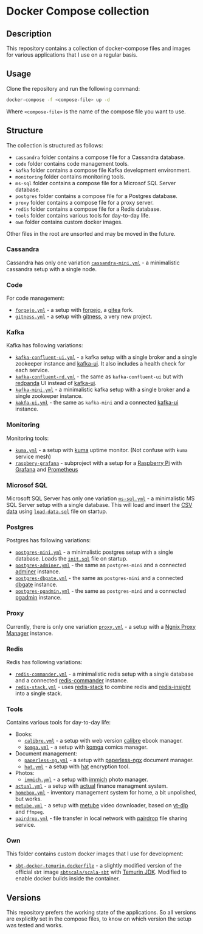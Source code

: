 # Docker Compose collection

## Description

This repository contains a collection of docker-compose files and images for various applications
that I use on a regular basis.

## Usage

Clone the repository and run the following command:

```zsh
docker-compose -f <compose-file> up -d
```

Where `<compose-file>` is the name of the compose file you want to use.

## Structure

The collection is structured as follows:

- `cassandra` folder contains a compose file for a Cassandra database.
- `code` folder contains code management tools.
- `kafka` folder contains a compose file Kafka development environment.
- `monitoring` folder contains monitoring tools.
- `ms-sql` folder contains a compose file for a Microsof SQL Server database.
- `postgres` folder contains a compose file for a Postgres database.
- `proxy` folder contains a compose file for a proxy server.
- `redis` folder contains a compose file for a Redis database.
- `tools` folder contains various tools for day-to-day life.
- `own` folder contains custom docker images.

Other files in the root are unsorted and may be moved in the future.

### Cassandra

Cassandra has only one variation [`cassandra-mini.yml`](cassandra/cassandra-mini.yml) -
a minimalistic cassandra setup with a single node.

### Code

For code management:

- [`forgejo.yml`](code/forgejo.yml) - a setup with [forgejo], a [gitea] fork.
- [`gitness.yml`](code/gitness.yml) - a setup with [gitness], a very new project.

### Kafka

Kafka has following variations:

- [`kafka-confluent-ui.yml`](kafka/kafka-confluent-ui.yml) - a kafka setup with a single broker and a single zookeeper instance and [kafka-ui]. It also includes a health check for each service.
- [`kafka-confluent-rd.yml`](kafka/kafka-confluent-rd.yml) - the same as `kafka-confluent-ui` but with [redpanda] UI  instead of [kafka-ui].
- [`kafka-mini.yml`](kafka/kafka-mini.yml) - a minimalistic kafka setup with a single broker and a single zookeeper instance.
- [`kakfa-ui.yml`](kafka/kafka-ui.yml) - the same as `kafka-mini` and a connected [kafka-ui] instance.

### Monitoring

Monitoring tools:

- [`kuma.yml`](monitoring/kuma.yml) - a setup with [kuma] uptime monitor. (Not confuse with `kuma` service mesh)
- [`raspbery-grafana`](monitoring/raspberry-grafana/) - subproject with a setup for a [Raspberry Pi] with [Grafana] and [Prometheus]

### Microsof SQL

Microsoft SQL Server has only one variation [`ms-sql.yml`](ms-sql/ms-sql.yml) - a minimalistic MS SQL Server setup with a single database.
This will load and insert the [CSV data](ms-sql/data/data.csv) using [`load-data.sql`](ms-sql/sql/load-data.sql) file on startup.

### Postgres

Postgres has following variations:

- [`postgres-mini.yml`](postgres/postgres-mini.yml) - a minimalistic postgres setup with a single database. Loads the [`init.sql`](postgres/sql/init.sql) file on startup.
- [`postgres-adminer.yml`](postgres/postgres-adminer.yml) - the same as `postgres-mini` and a connected [adminer] instance.
- [`postgres-dbgate.yml`](postgres/postgres-dbgate.yml) - the same as `postgres-mini` and a connected [dbgate] instance.
- [`postgres-pgadmin.yml`](postgres/postgres-pgadmin.yml) - the same as `postgres-mini` and a connected [pgadmin] instance.

### Proxy

Currently, there is only one variation [`proxy.yml`](proxy/proxy.yml) - a setup with a [Ngnix Proxy Manager] instance.

### Redis

Redis has following variations:

- [`redis-commander.yml`](redis/redis-mini.yml) - a minimalistic redis setup with a single database and a connected [redis-commander] instance.
- [`redis-stack.yml`](redis/redis-stack.yml) - uses [redis-stack] to combine redis and [redis-insight] into a single stack.

### Tools

Contains various tools for day-to-day life:

- Books:
  - [`calibre.yml`](tools/books/calibre.yml) - a setup with web version [calibre] ebook manager.
  - [`komga.yml`](tools/books/komga.yml) - a setup with [komga] comics manager.
- Document management:
  - [`paperless-ng.yml`](tools/document-management/paperless-ng.yml) - a setup with [paperless-ngx] document manager.
  - [`hat.yml`](tools/document-management/hat.yml) - a setup with [hat] encryption tool.
- Photos:
  - [`immich.yml`](tools/photos/immich.yml) - a setup with [immich] photo manager.
- [`actual.yml`](tools/actual.yml) - a setup with [actual] finance managment system.
- [`homebox.yml`](tools/homebox.yml) - inventory management system for home, a bit unpolished, but works.
- [`metube.yml`](tools/metube.yml) - a setup with [metube] video downloader, based on [yt-dlp] and `ffmpeg`.
- [`pairdrop.yml`](tools/pairdrop.yml) - file transfer in local network with [pairdrop] file sharing service.

### Own

This folder contains custom docker images that I use for development:

- [`sbt-docker-temurin.dockerfile`](own/sbt-docker-temurin.dockerfile) - a slightly modified version of the official `sbt` image [`sbtscala/scala-sbt`](https://hub.docker.com/r/sbtscala/scala-sbt) with [Temurin JDK]. Modified to
enable docker builds inside the container.


## Versions

This repository prefers the working state of the applications. So all versions are explicitly set in the compose files, to know on which version the setup was tested and works.

[kafka-ui]: https://docs.kafka-ui.provectus.io/overview/getting-started
[redpanda]: https://vectorized.io/
[adminer]: https://www.adminer.org/
[redis-commander]: https://github.com/joeferner/redis-commander
[redis-stack]: https://redis.io/docs/about/about-stack/
[redis-insight]: https://redislabs.com/redis-enterprise/redis-insight/
[dbgate]: https://dbgate.org/
[pgadmin]: https://www.pgadmin.org/
[Temurin JDK]: https://adoptium.net/
[gitea]: https://about.gitea.com/
[forgejo]: https://forgejo.org/
[gitness]: https://docs.gitness.com/
[kuma]: https://uptime.kuma.pet/
[Raspberry Pi]: https://www.raspberrypi.org/
[Grafana]: https://grafana.com/
[Prometheus]: https://prometheus.io/
[Ngnix Proxy Manager]: https://nginxproxymanager.com/
[calibre]: https://github.com/janeczku/calibre-web
[komga]: https://komga.org/
[paperless-ngx]: https://docs.paperless-ngx.com/
[hat]: https://hat.sh/about/
[immich]: https://immich.app/
[actual]: https://actualbudget.com/
[yt-dlp]: https://github.com/yt-dlp/yt-dlp
[metube]: https://github.com/alexta69/metube
[pairdrop]: https://pairdrop.net/
